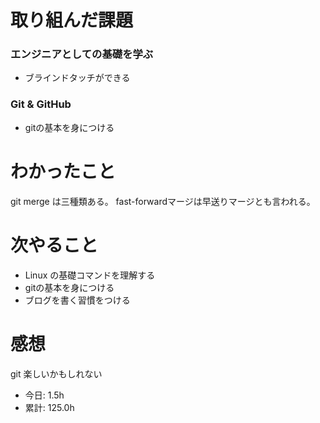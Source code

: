 # 取り組んだ課題
### エンジニアとしての基礎を学ぶ
* ブラインドタッチができる
### Git & GitHub
* gitの基本を身につける
# わかったこと
git merge は三種類ある。
fast-forwardマージは早送りマージとも言われる。
# 次やること
* Linux の基礎コマンドを理解する
* gitの基本を身につける
* ブログを書く習慣をつける
# 感想
git 楽しいかもしれない
* 今日: 1.5h
* 累計: 125.0h

